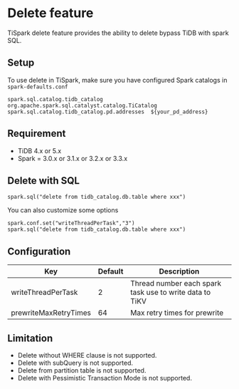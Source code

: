 # Delete feature

TiSpark delete feature provides the ability to delete bypass TiDB with spark SQL.

## Setup
To use delete in TiSpark, make sure you have configured Spark catalogs in `spark-defaults.conf`
```
spark.sql.catalog.tidb_catalog  org.apache.spark.sql.catalyst.catalog.TiCatalog
spark.sql.catalog.tidb_catalog.pd.addresses  ${your_pd_address}
```

## Requirement
- TiDB 4.x or 5.x
- Spark = 3.0.x or 3.1.x or 3.2.x or 3.3.x

## Delete with SQL
```
spark.sql("delete from tidb_catalog.db.table where xxx")
```
You can also customize some options 
```
spark.conf.set("writeThreadPerTask","3")
spark.sql("delete from tidb_catalog.db.table where xxx")
```


## Configuration

| Key                   | Default | Description                                             |
| --------------------- | ------- | ------------------------------------------------------- |
| writeThreadPerTask    | 2       | Thread number each spark task use to write data to TiKV |
| prewriteMaxRetryTimes | 64      | Max retry times for prewrite                            |


## Limitation
- Delete without WHERE clause is not supported.
- Delete with subQuery is not supported.
- Delete from partition table is not supported.
- Delete with Pessimistic Transaction Mode is not supported.

